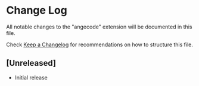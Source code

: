 # Change Log

All notable changes to the "angecode" extension will be documented in this file.

Check [Keep a Changelog](http://keepachangelog.com/) for recommendations on how to structure this file.

## [Unreleased]

- Initial release
